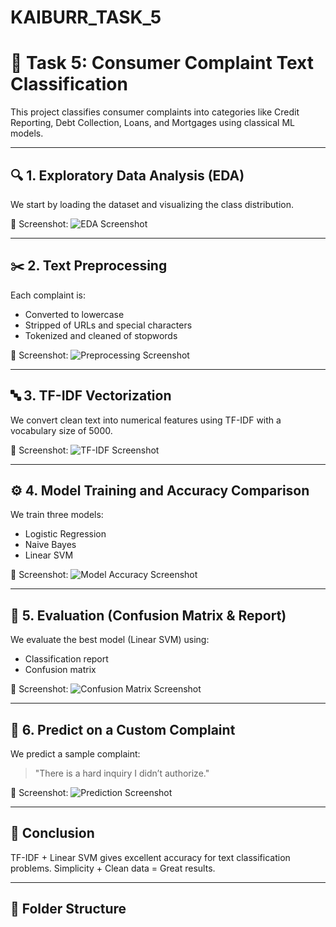 # KAIBURR_TASK_5
# 📂 Task 5: Consumer Complaint Text Classification

This project classifies consumer complaints into categories like Credit Reporting, Debt Collection, Loans, and Mortgages using classical ML models.

---

## 🔍 1. Exploratory Data Analysis (EDA)

We start by loading the dataset and visualizing the class distribution.

📸 Screenshot:
![EDA Screenshot](screenshot_1.jpg)

---

## ✂️ 2. Text Preprocessing

Each complaint is:
- Converted to lowercase
- Stripped of URLs and special characters
- Tokenized and cleaned of stopwords

📸 Screenshot:
![Preprocessing Screenshot](screenshot_1.jpg)

---

## 🔤 3. TF-IDF Vectorization

We convert clean text into numerical features using TF-IDF with a vocabulary size of 5000.

📸 Screenshot:
![TF-IDF Screenshot](screenshot_2.jpg)

---

## ⚙️ 4. Model Training and Accuracy Comparison

We train three models:
- Logistic Regression
- Naive Bayes
- Linear SVM

📸 Screenshot:
![Model Accuracy Screenshot](screenshot_4.jpg)

---

## 🧪 5. Evaluation (Confusion Matrix & Report)

We evaluate the best model (Linear SVM) using:
- Classification report
- Confusion matrix

📸 Screenshot:
![Confusion Matrix Screenshot](screenshot_5.jpg)

---

## 🧾 6. Predict on a Custom Complaint

We predict a sample complaint:
> "There is a hard inquiry I didn’t authorize."

📸 Screenshot:
![Prediction Screenshot](screenshot_6.jpg)

---

## 🧠 Conclusion

TF-IDF + Linear SVM gives excellent accuracy for text classification problems. Simplicity + Clean data = Great results.

---

## 📂 Folder Structure

